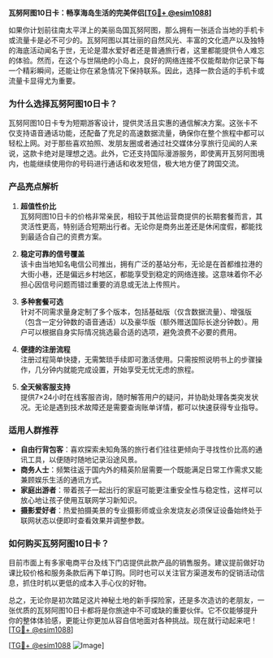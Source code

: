 **瓦努阿图10日卡：畅享海岛生活的完美伴侣[[TG💪+ @esim1088](https://t.me/s/esim1088)]**

如果你计划前往南太平洋上的美丽岛国瓦努阿图，那么拥有一张适合当地的手机卡或流量卡是必不可少的。瓦努阿图以其壮丽的自然风光、丰富的文化遗产以及独特的海底活动闻名于世，无论是潜水爱好者还是普通旅行者，这里都能提供令人难忘的体验。然而，在这个与世隔绝的小岛上，良好的网络连接不仅能帮助你记录下每一个精彩瞬间，还能让你在紧急情况下保持联系。因此，选择一款合适的手机卡或流量卡显得尤为重要。

### **为什么选择瓦努阿图10日卡？**

瓦努阿图10日卡专为短期游客设计，提供灵活且实惠的通信解决方案。这张卡不仅支持语音通话功能，还配备了充足的高速数据流量，确保你在整个旅程中都可以轻松上网。对于那些喜欢拍照、发朋友圈或者通过社交媒体分享旅行见闻的人来说，这款卡绝对是理想之选。此外，它还支持国际漫游服务，即使离开瓦努阿图境内，也能继续使用你的号码进行通话和收发短信，极大地方便了跨国交流。

### **产品亮点解析**

1. **超值性价比**  
   瓦努阿图10日卡的价格非常亲民，相较于其他运营商提供的长期套餐而言，其灵活性更高，特别适合短期出行者。无论你是商务出差还是休闲度假，都能找到最适合自己的资费方案。

2. **稳定可靠的信号覆盖**  
   该卡由当地知名电信公司推出，拥有广泛的基站分布，无论是在首都维拉港的大街小巷，还是偏远乡村地区，都能享受到稳定的网络连接。这意味着你不必担心因信号问题而错过重要的消息或无法上传照片。

3. **多种套餐可选**  
   针对不同需求量身定制了多个版本，包括基础版（仅含数据流量）、增强版（包含一定分钟数的语音通话）以及豪华版（额外赠送国际长途分钟数）。用户可以根据自身实际情况挑选最合适的选项，避免浪费不必要的费用。

4. **便捷的注册流程**  
   注册过程简单快捷，无需繁琐手续即可激活使用。只需按照说明书上的步骤操作，几分钟内就能完成设置，开始享受无忧无虑的旅程。

5. **全天候客服支持**  
   提供7×24小时在线客服咨询，随时解答用户的疑问，并协助处理各类突发状况。无论是遇到技术故障还是需要查询账单详情，都可以快速获得专业指导。

### **适用人群推荐**

- **自由行背包客**：喜欢探索未知角落的旅行者们往往更倾向于寻找性价比高的通讯工具，以便随时随地记录沿途风景。
- **商务人士**：频繁往返于国内外的精英阶层需要一个既能满足日常工作需求又能兼顾娱乐生活的通讯方式。
- **家庭出游者**：带着孩子一起出行的家庭可能更注重安全性与稳定性，这样可以放心地让孩子使用互联网学习新知识。
- **摄影爱好者**：热爱拍摄美景的专业摄影师或业余发烧友必须保证设备始终处于联网状态以便即时查看效果并调整参数。

### **如何购买瓦努阿图10日卡？**

目前市面上有多家电商平台及线下门店提供此款产品的销售服务。建议提前做好功课比较价格和服务条款后再下单订购。同时也可以关注官方渠道发布的促销活动信息，抓住时机以更低的成本入手心仪的好物。

总之，无论你是初次踏足这片神秘土地的新手探险家，还是多次造访的老朋友，一张优质的瓦努阿图10日卡都将是你旅途中不可或缺的重要伙伴。它不仅能够提升你的整体体验感，更能让你更加从容自信地面对各种挑战。现在就行动起来吧！[[TG💪+ @esim1088](https://t.me/s/esim1088)]

[[TG💪+ @esim1088](https://t.me/s/esim1088) ![Image](https://i.postimg.cc/4NQfJmqS/Snipaste-2025-05-13-00-14-12.png)]